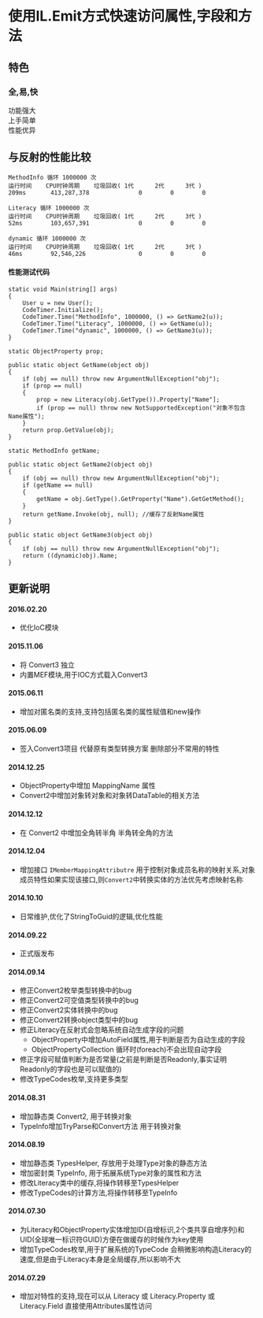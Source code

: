 # 使用IL.Emit方式快速访问属性,字段和方法   

## 特色  
### 全,易,快
功能强大  
上手简单  
性能优异  

## 与反射的性能比较
    MethodInfo 循环 1000000 次  
    运行时间    CPU时钟周期    垃圾回收( 1代      2代      3代 )    
    209ms       413,287,378              0        0        0     
                                                               
    Literacy 循环 1000000 次                                      
    运行时间    CPU时钟周期    垃圾回收( 1代      2代      3代 )   
    52ms        103,657,391              0        0        0     
                                                               
    dynamic 循环 1000000 次                                       
    运行时间    CPU时钟周期    垃圾回收( 1代      2代      3代 )   
    46ms        92,546,226               0        0        0     

#### 性能测试代码

    static void Main(string[] args)
    {
        User u = new User();
        CodeTimer.Initialize();
        CodeTimer.Time("MethodInfo", 1000000, () => GetName2(u));
        CodeTimer.Time("Literacy", 1000000, () => GetName(u));
        CodeTimer.Time("dynamic", 1000000, () => GetName3(u));
    }

    static ObjectProperty prop;

    public static object GetName(object obj)
    {
        if (obj == null) throw new ArgumentNullException("obj");
        if (prop == null)
        {
            prop = new Literacy(obj.GetType()).Property["Name"];
            if (prop == null) throw new NotSupportedException("对象不包含Name属性");
        }
        return prop.GetValue(obj);
    }

    static MethodInfo getName;

    public static object GetName2(object obj)
    {
        if (obj == null) throw new ArgumentNullException("obj");
        if (getName == null)
        {
            getName = obj.GetType().GetProperty("Name").GetGetMethod();
        }
        return getName.Invoke(obj, null); //缓存了反射Name属性
    }

    public static object GetName3(object obj)
    {
        if (obj == null) throw new ArgumentNullException("obj");
        return ((dynamic)obj).Name;
    }


## 更新说明  

#### 2016.02.20  
* 优化IoC模块  

#### 2015.11.06
* 将 Convert3 独立  
* 内置MEF模块,用于IOC方式载入Convert3  

#### 2015.06.11  
* 增加对匿名类的支持,支持包括匿名类的属性赋值和new操作  

#### 2015.06.09  
* 签入Convert3项目 代替原有类型转换方案 删除部分不常用的特性  

#### 2014.12.25  
* ObjectProperty中增加 MappingName 属性  
* Convert2中增加对象转对象和对象转DataTable的相关方法  

#### 2014.12.12
* 在 Convert2 中增加全角转半角 半角转全角的方法  

#### 2014.12.04
* 增加接口 `IMemberMappingAttributre` 用于控制对象成员名称的映射关系,对象成员特性如果实现该接口,则`Convert2`中转换实体的方法优先考虑映射名称

#### 2014.10.10
* 日常维护,优化了StringToGuid的逻辑,优化性能

#### 2014.09.22  
* 正式版发布

#### 2014.09.14  
* 修正Convert2枚举类型转换中的bug
* 修正Convert2可空值类型转换中的bug
* 修正Convert2实体转换中的bug
* 修正Convert2转换object类型中的bug
* 修正Literacy在反射式会忽略系统自动生成字段的问题
  * ObjectProperty中增加AutoField属性,用于判断是否为自动生成的字段
  * ObjectPropertyCollection 循环时(foreach)不会出现自动字段
* 修正字段可赋值判断为是否常量(之前是判断是否Readonly,事实证明Readonly的字段也是可以赋值的)
* 修改TypeCodes枚举,支持更多类型

#### 2014.08.31  
* 增加静态类 Convert2, 用于转换对象  
* TypeInfo增加TryParse和Convert方法 用于转换对象   
  
#### 2014.08.19  
* 增加静态类 TypesHelper, 存放用于处理Type对象的静态方法  
* 增加密封类 TypeInfo, 用于拓展系统Type对象的属性和方法  
* 修改Literacy类中的缓存,将操作转移至TypesHelper  
* 修改TypeCodes的计算方法,将操作转移至TypeInfo  
  
#### 2014.07.30  
* 为Literacy和ObjectProperty实体增加ID(自增标识,2个类共享自增序列)和UID(全球唯一标识符GUID)方便在做缓存的时候作为key使用  
* 增加TypeCodes枚举,用于扩展系统的TypeCode 会稍微影响构造Literacy的速度,但是由于Literacy本身是全局缓存,所以影响不大  
  
#### 2014.07.29  
* 增加对特性的支持,现在可以从 Literacy 或 Literacy.Property 或 Literacy.Field 直接使用Attributes属性访问  